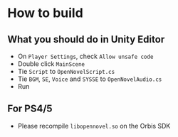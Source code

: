 How to build
============

## What you should do in Unity Editor
* On `Player Settings`, check `Allow unsafe code`
* Double click `MainScene`
* Tie `Script` to `OpenNovelScript.cs`
* Tie `BGM`, `SE`, `Voice` and `SYSSE` to `OpenNovelAudio.cs`
* Run

## For PS4/5
* Please recompile `libopennovel.so` on the Orbis SDK

